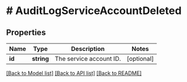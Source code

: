 # # AuditLogServiceAccountDeleted

## Properties

Name | Type | Description | Notes
------------ | ------------- | ------------- | -------------
**id** | **string** | The service account ID. | [optional]

[[Back to Model list]](../../README.md#models) [[Back to API list]](../../README.md#endpoints) [[Back to README]](../../README.md)
